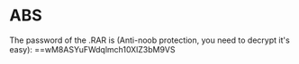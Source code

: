# ABS
The password of the .RAR is (Anti-noob protection, you need to decrypt it's easy): ==wM8ASYuFWdqlmch10XlZ3bM9VS
